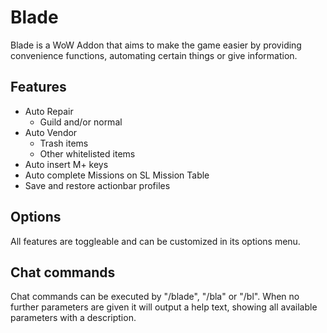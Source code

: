 # Blade
Blade is a WoW Addon that aims to make the game easier by providing convenience functions, automating certain things or give information.

## Features
- Auto Repair
    - Guild and/or normal
- Auto Vendor
    - Trash items
    - Other whitelisted items
- Auto insert M+ keys
- Auto complete Missions on SL Mission Table
- Save and restore actionbar profiles

## Options
All features are toggleable and can be customized in its options menu.

## Chat commands
Chat commands can be executed by "/blade", "/bla" or "/bl". When no further parameters are given it will output a help text, showing all available parameters with a description.
